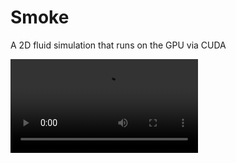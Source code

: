 # Smoke
A 2D fluid simulation that runs on the GPU via CUDA

<video src="https://user-images.githubusercontent.com/108689497/177349570-1fc6fb04-5b54-4917-a88a-cc262c8fa9e9.mov"></video>
